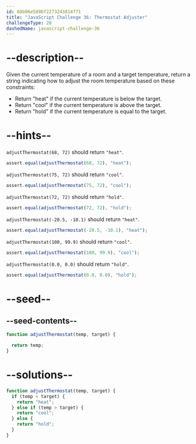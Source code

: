 ```yaml
---
id: 68b06e589bf2273243814771
title: "JavaScript Challenge 36: Thermostat Adjuster"
challengeType: 28
dashedName: javascript-challenge-36
---
```


# --description--

Given the current temperature of a room and a target temperature, return a string indicating how to adjust the room temperature based on these constraints:

- Return "heat" if the current temperature is below the target.
- Return "cool" if the current temperature is above the target.
- Return "hold" if the current temperature is equal to the target.

# --hints--

`adjustThermostat(68, 72)` should return `"heat"`.

```js
assert.equal(adjustThermostat(68, 72), "heat");
```

`adjustThermostat(75, 72)` should return `"cool"`.

```js
assert.equal(adjustThermostat(75, 72), "cool");
```

`adjustThermostat(72, 72)` should return `"hold"`.

```js
assert.equal(adjustThermostat(72, 72), "hold");
```

`adjustThermostat(-20.5, -10.1)` should return `"heat"`.

```js
assert.equal(adjustThermostat(-20.5, -10.1), "heat");
```

`adjustThermostat(100, 99.9)` should return `"cool"`.

```js
assert.equal(adjustThermostat(100, 99.9), "cool");
```

`adjustThermostat(0.0, 0.0)` should return `"hold"`.

```js
assert.equal(adjustThermostat(0.0, 0.0), "hold");
```

# --seed--

## --seed-contents--

```js
function adjustThermostat(temp, target) {

  return temp;
}
```

# --solutions--

```js
function adjustThermostat(temp, target) {
  if (temp < target) {
    return "heat";
  } else if (temp > target) {
    return "cool";
  } else {
    return "hold";
  }
}
```
